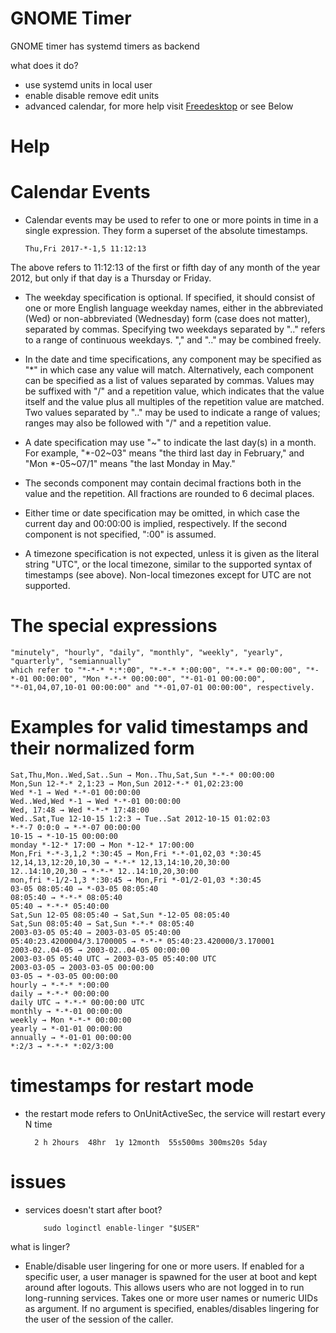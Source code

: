 # GNOME Timer

GNOME timer has systemd timers as backend

what does it do?
  - use systemd units in local user
  - enable disable remove edit units
  - advanced calendar, for more help visit [Freedesktop](https://www.freedesktop.org/software/systemd/man/systemd.time.html) or see Below


# Help
# Calendar Events

- Calendar events may be used to refer to one or more points in time in a single expression. They form a superset of the absolute timestamps.

      Thu,Fri 2017-*-1,5 11:12:13
The above refers to 11:12:13 of the first or fifth day of any month of the year 2012, but only if that day is a Thursday or Friday.

- The weekday specification is optional. If specified, it should consist of one or more English language weekday names, either in the abbreviated (Wed) or non-abbreviated (Wednesday) form (case does not matter), separated by commas. Specifying two weekdays separated by ".." refers to a range of continuous weekdays. "," and ".." may be combined freely.

- In the date and time specifications, any component may be specified as "*" in which case any value will match. Alternatively, each component can be specified as a list of values separated by commas. Values may be suffixed with "/" and a repetition value, which indicates that the value itself and the value plus all multiples of the repetition value are matched. Two values separated by ".." may be used to indicate a range of values; ranges may also be followed with "/" and a repetition value.

- A date specification may use "~" to indicate the last day(s) in a month. For example, "*-02~03" means "the third last day in February," and "Mon *-05~07/1" means "the last Monday in May."

- The seconds component may contain decimal fractions both in the value and the repetition. All fractions are rounded to 6 decimal places.

- Either time or date specification may be omitted, in which case the current day and 00:00:00 is implied, respectively. If the second component is not specified, ":00" is assumed.

- A timezone specification is not expected, unless it is given as the literal string "UTC", or the local timezone, similar to the supported syntax of timestamps (see above). Non-local timezones except for UTC are not supported.

# The special expressions
    "minutely", "hourly", "daily", "monthly", "weekly", "yearly", "quarterly", "semiannually"
    which refer to "*-*-* *:*:00", "*-*-* *:00:00", "*-*-* 00:00:00", "*-*-01 00:00:00", "Mon *-*-* 00:00:00", "*-01-01 00:00:00", "*-01,04,07,10-01 00:00:00" and "*-01,07-01 00:00:00", respectively.

 # Examples for valid timestamps and their normalized form

    Sat,Thu,Mon..Wed,Sat..Sun → Mon..Thu,Sat,Sun *-*-* 00:00:00
    Mon,Sun 12-*-* 2,1:23 → Mon,Sun 2012-*-* 01,02:23:00
    Wed *-1 → Wed *-*-01 00:00:00
    Wed..Wed,Wed *-1 → Wed *-*-01 00:00:00
    Wed, 17:48 → Wed *-*-* 17:48:00
    Wed..Sat,Tue 12-10-15 1:2:3 → Tue..Sat 2012-10-15 01:02:03
    *-*-7 0:0:0 → *-*-07 00:00:00
    10-15 → *-10-15 00:00:00
    monday *-12-* 17:00 → Mon *-12-* 17:00:00
    Mon,Fri *-*-3,1,2 *:30:45 → Mon,Fri *-*-01,02,03 *:30:45
    12,14,13,12:20,10,30 → *-*-* 12,13,14:10,20,30:00
    12..14:10,20,30 → *-*-* 12..14:10,20,30:00
    mon,fri *-1/2-1,3 *:30:45 → Mon,Fri *-01/2-01,03 *:30:45
    03-05 08:05:40 → *-03-05 08:05:40
    08:05:40 → *-*-* 08:05:40
    05:40 → *-*-* 05:40:00
    Sat,Sun 12-05 08:05:40 → Sat,Sun *-12-05 08:05:40
    Sat,Sun 08:05:40 → Sat,Sun *-*-* 08:05:40
    2003-03-05 05:40 → 2003-03-05 05:40:00
    05:40:23.4200004/3.1700005 → *-*-* 05:40:23.420000/3.170001
    2003-02..04-05 → 2003-02..04-05 00:00:00
    2003-03-05 05:40 UTC → 2003-03-05 05:40:00 UTC
    2003-03-05 → 2003-03-05 00:00:00
    03-05 → *-03-05 00:00:00
    hourly → *-*-* *:00:00
    daily → *-*-* 00:00:00
    daily UTC → *-*-* 00:00:00 UTC
    monthly → *-*-01 00:00:00
    weekly → Mon *-*-* 00:00:00
    yearly → *-01-01 00:00:00
    annually → *-01-01 00:00:00
    *:2/3 → *-*-* *:02/3:00

# timestamps for restart mode
- the restart mode refers to OnUnitActiveSec, the service will restart every N time

        2 h 2hours  48hr  1y 12month  55s500ms 300ms20s 5day

# issues
- services doesn't start after boot?

          sudo loginctl enable-linger "$USER"
what is linger?
- Enable/disable user lingering for one or more users. If enabled for a specific user, a user manager is spawned for the user at boot and kept around after logouts. This allows users who are not logged in to run long-running services. Takes one or more user names or numeric UIDs as argument. If no argument is specified, enables/disables lingering for the user of the session of the caller.
